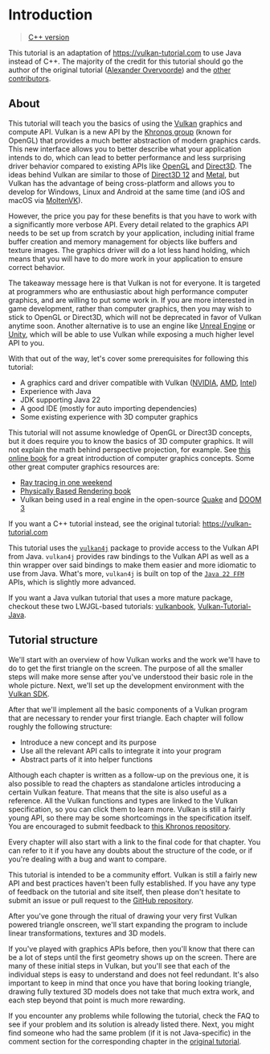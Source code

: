 # Introduction

> [C++ version](https://vulkan-tutorial.com/)

This tutorial is an adaptation of <https://vulkan-tutorial.com> to use Java instead of C++. The majority of the credit for this tutorial should go the author of the original tutorial ([Alexander Overvoorde](https://github.com/Overv)) and the [other contributors](https://github.com/Overv/VulkanTutorial/graphs/contributors).

## About

This tutorial will teach you the basics of using the [Vulkan](https://www.khronos.org/vulkan/) graphics and compute API. Vulkan is a new API by the [Khronos group](https://www.khronos.org/) (known for OpenGL) that provides a much better abstraction of modern graphics cards. This new interface allows you to better describe what your application intends to do, which can lead to better performance and less surprising driver behavior compared to existing APIs like [OpenGL](https://en.wikipedia.org/wiki/OpenGL) and [Direct3D](https://en.wikipedia.org/wiki/Direct3D). The ideas behind Vulkan are similar to those of [Direct3D 12](https://en.wikipedia.org/wiki/Direct3D#Direct3D_12) and [Metal](https://en.wikipedia.org/wiki/Metal_(API)), but Vulkan has the advantage of being cross-platform and allows you to develop for Windows, Linux and Android at the same time (and iOS and macOS via [MoltenVK](https://github.com/KhronosGroup/MoltenVK)).

However, the price you pay for these benefits is that you have to work with a significantly more verbose API. Every detail related to the graphics API needs to be set up from scratch by your application, including initial frame buffer creation and memory management for objects like buffers and texture images. The graphics driver will do a lot less hand holding, which means that you will have to do more work in your application to ensure correct behavior.

The takeaway message here is that Vulkan is not for everyone. It is targeted at programmers who are enthusiastic about high performance computer graphics, and are willing to put some work in. If you are more interested in game development, rather than computer graphics, then you may wish to stick to OpenGL or Direct3D, which will not be deprecated in favor of Vulkan anytime soon. Another alternative is to use an engine like [Unreal Engine](https://en.wikipedia.org/wiki/Unreal_Engine#Unreal_Engine_4) or [Unity](https://en.wikipedia.org/wiki/Unity_(game_engine)), which will be able to use Vulkan while exposing a much higher level API to you.

With that out of the way, let's cover some prerequisites for following this tutorial:

* A graphics card and driver compatible with Vulkan ([NVIDIA](https://developer.nvidia.com/vulkan-driver), [AMD](http://www.amd.com/en-us/innovations/software-technologies/technologies-gaming/vulkan), [Intel](https://software.intel.com/en-us/blogs/2016/03/14/new-intel-vulkan-beta-1540204404-graphics-driver-for-windows-78110-1540))
* Experience with Java
* JDK supporting Java 22
* A good IDE (mostly for auto importing dependencies)
* Some existing experience with 3D computer graphics

This tutorial will not assume knowledge of OpenGL or Direct3D concepts, but it does require you to know the basics of 3D computer graphics. It will not explain the math behind perspective projection, for example. See [this online book](https://paroj.github.io/gltut/) for a great introduction of computer graphics concepts. Some other great computer graphics resources are:

* [Ray tracing in one weekend](https://raytracing.github.io/books/RayTracingInOneWeekend.html)
* [Physically Based Rendering book](http://www.pbr-book.org/)
* Vulkan being used in a real engine in the open-source [Quake](https://github.com/Novum/vkQuake) and [DOOM 3](https://github.com/DustinHLand/vkDOOM3)

If you want a C++ tutorial instead, see the original tutorial: <https://vulkan-tutorial.com>

This tutorial uses the [`vulkan4j`](https://github.com/club-doki7/vulkan4j) package to provide access to the Vulkan API from Java. `vulkan4j` provides raw bindings to the Vulkan API as well as a thin wrapper over said bindings to make them easier and more idiomatic to use from Java. What's more, `vulkan4j` is built on top of the [`Java 22 FFM`](https://openjdk.java.net/projects/panama/) APIs, which is slightly more advanced.

If you want a Java vulkan tutorial that uses a more mature package, checkout these two LWJGL-based tutorials: [vulkanbook](https://github.com/lwjglgamedev/vulkanbook/tree/master), [Vulkan-Tutorial-Java](https://github.com/Naitsirc98/Vulkan-Tutorial-Java).

## Tutorial structure

We'll start with an overview of how Vulkan works and the work we'll have to do to get the first triangle on the screen. The purpose of all the smaller steps will make more sense after you've understood their basic role in the whole picture. Next, we'll set up the development environment with the [Vulkan SDK](https://lunarg.com/vulkan-sdk/).

After that we'll implement all the basic components of a Vulkan program that are necessary to render your first triangle. Each chapter will follow roughly the following structure:

* Introduce a new concept and its purpose
* Use all the relevant API calls to integrate it into your program
* Abstract parts of it into helper functions

Although each chapter is written as a follow-up on the previous one, it is also possible to read the chapters as standalone articles introducing a certain Vulkan feature. That means that the site is also useful as a reference. All the Vulkan functions and types are linked to the Vulkan specification, so you can click them to learn more. Vulkan is still a fairly young API, so there may be some shortcomings in the specification itself. You are encouraged to submit feedback to [this Khronos repository](https://github.com/KhronosGroup/Vulkan-Docs).

Every chapter will also start with a link to the final code for that chapter. You can refer to it if you have any doubts about the structure of the code, or if you're dealing with a bug and want to compare.

This tutorial is intended to be a community effort. Vulkan is still a fairly new API and best practices haven't been fully established. If you have any type of feedback on the tutorial and site itself, then please don't hesitate to submit an issue or pull request to the [GitHub repository](https://github.com/club-doki7/vulkan4j).

After you've gone through the ritual of drawing your very first Vulkan powered triangle onscreen, we'll start expanding the program to include linear transformations, textures and 3D models.

If you've played with graphics APIs before, then you'll know that there can be a lot of steps until the first geometry shows up on the screen. There are many of these initial steps in Vulkan, but you'll see that each of the individual steps is easy to understand and does not feel redundant. It's also important to keep in mind that once you have that boring looking triangle, drawing fully textured 3D models does not take that much extra work, and each step beyond that point is much more rewarding.

If you encounter any problems while following the tutorial, check the FAQ to see if your problem and its solution is already listed there. Next, you might find someone who had the same problem (if it is not Java-specific) in the comment section for the corresponding chapter in the [original tutorial](https://vulkan-tutorial.com/).

